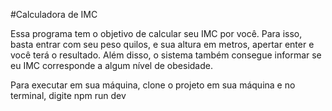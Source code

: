 #Calculadora de IMC

Essa programa tem o objetivo de calcular seu IMC por você.
Para isso, basta entrar com seu peso quilos, e sua altura em metros, apertar enter e você terá o resultado.
Além disso, o sistema também consegue informar se eu IMC corresponde a algum nível de obesidade.

Para executar em sua máquina, clone o projeto em sua máquina e no terminal, digite npm run dev